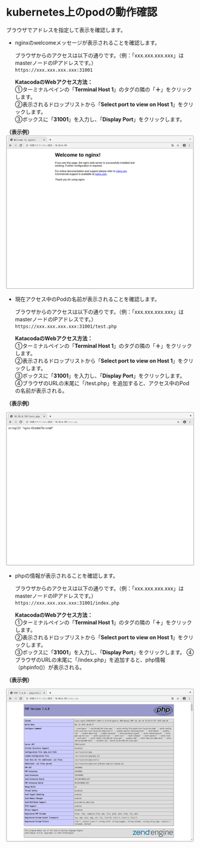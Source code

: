 # kubernetes上のpodの動作確認

ブラウザでアドレスを指定して表示を確認します。

- nginxのwelcomeメッセージが表示されることを確認します。  

  ブラウザからのアクセスは以下の通りです。（例：「xxx.xxx.xxx.xxx」はmasterノードのIPアドレスです。）  
  `https://xxx.xxx.xxx.xxx:31001`  

  **KatacodaのWebアクセス方法：**  
  ①ターミナルペインの「**Terminal Host 1**」のタグの隣の「**＋**」をクリックします。  
  ②表示されるドロップリストから「**Select port to view on Host 1**」をクリックします。  
  ③ボックスに「**31001**」を入力し、「**Display Port**」をクリックします。  

**（表示例）**  
![Welcome Image](./assets/Welcome.png)  

- 現在アクセス中のPodの名前が表示されることを確認します。  

  ブラウザからのアクセスは以下の通りです。（例：「xxx.xxx.xxx.xxx」はmasterノードのIPアドレスです。）
  `https://xxx.xxx.xxx.xxx:31001/test.php`  

  **KatacodaのWebアクセス方法：**  
  ①ターミナルペインの「**Terminal Host 1**」のタグの隣の「**＋**」をクリックします。  
  ②表示されるドロップリストから「**Select port to view on Host 1**」をクリックします。  
  ③ボックスに「**31001**」を入力し、「**Display Port**」をクリックします。  
  ④ブラウザのURLの末尾に「/test.php」を追加すると、アクセス中のPodの名前が表示される。  

**（表示例）**  

![Welcome Image](./assets/Uname.png)  

- phpの情報が表示されることを確認します。  

  ブラウザからのアクセスは以下の通りです。（例：「xxx.xxx.xxx.xxx」はmasterノードのIPアドレスです。）
  `https://xxx.xxx.xxx.xxx:31001/index.php`  

  **KatacodaのWebアクセス方法：**  
  ①ターミナルペインの「**Terminal Host 1**」のタグの隣の「**＋**」をクリックします。  
  ②表示されるドロップリストから「**Select port to view on Host 1**」をクリックします。  
  ③ボックスに「**31001**」を入力し、「**Display Port**」をクリックします。
  ④ブラウザのURLの末尾に「/index.php」を追加すると、php情報（phpinfo()）が表示される。  

**（表示例）**  

![Welcome Image](./assets/Info.png)  


